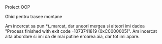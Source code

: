 Proiect OOP

Ghid pentru trasee montane

Am incercat sa pun *t_marcat, dar uneori mergea si alteori imi dadea "Process finished with exit code -1073741819 (0xC0000005)".
Am incercat alta abordare si imi da de mai putine eroarea aia, dar tot imi apare.